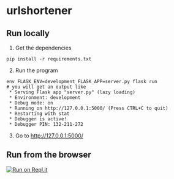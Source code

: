 # urlshortener

## Run locally
1. Get the dependencies
```
pip install -r requirements.txt
```

2. Run the program
```
env FLASK_ENV=development FLASK_APP=server.py flask run
# you will get an output like
 * Serving Flask app "server.py" (lazy loading)
 * Environment: development
 * Debug mode: on
 * Running on http://127.0.0.1:5000/ (Press CTRL+C to quit)
 * Restarting with stat
 * Debugger is active!
 * Debugger PIN: 132-211-272
```

3. Go to http://127.0.0.1:5000/

## Run from the browser
[![Run on Repl.it](https://repl.it/badge/github/mbtamuli/urlshortener)](https://repl.it/github/mbtamuli/urlshortener)